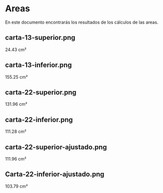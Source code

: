 # Areas

En este documento encontrarás los resultados de los cálculos de las areas.

## carta-13-superior.png
24.43 cm²

## carta-13-inferior.png
155.25 cm²

## carta-22-superior.png
131.96 cm²

## carta-22-inferior.png
111.28 cm²

## carta-22-superior-ajustado.png
111.96 cm²

## Carta-22-inferior-ajustado.png
103.79 cm²